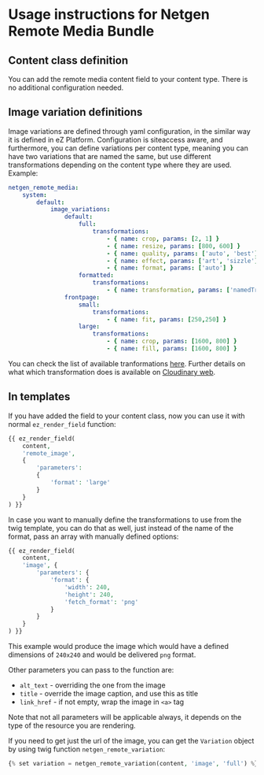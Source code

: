 # Usage instructions for Netgen Remote Media Bundle #

## Content class definition ##
You can add the remote media content field to your content type. There is no additional configuration needed.

## Image variation definitions ##
Image variations are defined through yaml configuration, in the similar way it is defined in eZ Platform. Configuration is siteaccess aware, and furthermore, you can define variations per content type, meaning you can have two variations that are named the same, but use different transformations depending on the content type where they are used.
Example:
```yaml
netgen_remote_media:
    system:
        default:
            image_variations:
                default:
                    full:
                        transformations:
                            - { name: crop, params: [2, 1] }
                            - { name: resize, params: [800, 600] }
                            - { name: quality, params: ['auto', 'best'] }
                            - { name: effect, params: ['art', 'sizzle'] }
                            - { name: format, params: ['auto'] }
                    formatted:
                        transformations:
                            - { name: transformation, params: ['namedTransformation'] }
                frontpage:
                    small:
                        transformations:
                            - { name: fit, params: [250,250] }
                    large:
                        transformations:
                            - { name: crop, params: [1600, 800] }
                            - { name: fill, params: [1600, 800] }
```
You can check the list of available tranformations [here](Resources/docs/Transfromations.md). Further details on what which transformation does is available on [Cloudinary web](http://cloudinary.com/documentation/image_transformations).

## In templates ##
If you have added the field to your content class, now you can use it with normal `ez_render_field` function:
```php
{{ ez_render_field(
    content,
    'remote_image',
    {
        'parameters':
        {
            'format': 'large'
        }
    }
) }}
```
In case you want to manually define the transformations to use from the twig template, you can do that as well, just instead of the name of the format, pass an array with manually defined options:
```php
{{ ez_render_field(
    content,
    'image', {
        'parameters': {
            'format': {
                'width': 240,
                'height': 240,
                'fetch_format': 'png'
            }
        }
    }
) }}
```
This example would produce the image which would have a defined dimensions of `240x240` and would be delivered `png` format.

Other parameters you can pass to the function are:
* `alt_text` - overriding the one from the image
* `title` - override the image caption, and use this as title
* `link_href` - if not empty, wrap the image in `<a>` tag

Note that not all parameters will be applicable always, it depends on the type of the resource you are rendering.

If you need to get just the url of the image, you can get the `Variation` object by using twig function `netgen_remote_variation`:
```php
{% set variation = netgen_remote_variation(content, 'image', 'full') %}
```
